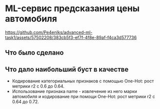 # ML-сервис предсказания цены автомобиля

https://github.com/Pe4enIks/advanced-ml-task1/assets/57502208/383cb5f3-ef7f-4f8e-89af-f4ca3d577736

## Что было сделано


## Что дало наибольший буст в качестве
- Кодирование категориальных признаков с помощью One-Hot: рост метрики r2 с 0.6 до 0.64.
- Использование признака name - извлечение из него марки автомобиля и кодирование при помощи One-Hot: рост метрики r2 с 0.64 до 0.72.
